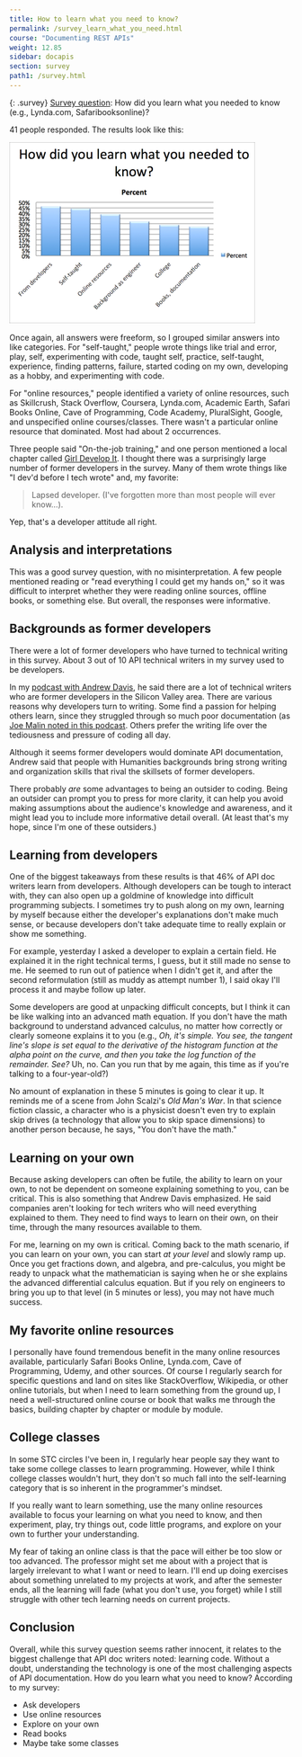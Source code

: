 ```yaml
---
title: How to learn what you need to know?
permalink: /survey_learn_what_you_need.html
course: "Documenting REST APIs"
weight: 12.85
sidebar: docapis
section: survey
path1: /survey.html
---
```


{: .survey}
[Survey question](survey_introduction): How did you learn what you needed to know (e.g., Lynda.com, Safaribooksonline)?

41 people responded. The results look like this:

![howlearn2](/images/howlearn2.png)

Once again, all answers were freeform, so I grouped similar answers into like categories. For "self-taught," people wrote things like trial and error, play, self, experimenting with code, taught self, practice, self-taught, experience, finding patterns, failure, started coding on my own, developing as a hobby, and experimenting with code.

For "online resources," people identified a variety of online resources, such as Skillcrush, Stack Overflow, Coursera, Lynda.com, Academic Earth, Safari Books Online, Cave of Programming, Code Academy, PluralSight, Google, and unspecified online courses/classes. There wasn't a particular online resource that dominated. Most had about 2 occurrences.

Three people said "On-the-job training," and one person mentioned a local chapter called [Girl Develop It](http://www.girldevelopit.com/). I thought there was a surprisingly large number of former developers in the survey. Many of them wrote things like "I dev'd before I tech wrote" and, my favorite:

> Lapsed developer. (I've forgotten more than most people will ever know…).

Yep, that's a developer attitude all right.

## Analysis and interpretations

This was a good survey question, with no misinterpretation. A few people mentioned reading or "read everything I could get my hands on," so it was difficult to interpret whether they were reading online sources, offline books, or something else. But overall, the responses were informative.

## Backgrounds as former developers

There were a lot of former developers who have turned to technical writing in this survey. About 3 out of 10 API technical writers in my survey used to be developers.

In my [podcast with Andrew Davis](http://idratherbewriting.com/2014/12/17/getting-a-job-in-api-documentation-podcast-with-andrew-davis/), he said there are a lot of technical writers who are former developers in the Silicon Valley area. There are various reasons why developers turn to writing. Some find a passion for helping others learn, since they struggled through so much poor documentation (as [Joe Malin noted in this podcast](http://idratherbewriting.com/2014/12/22/learning-how-developers-think-and-other-api-doc-insights-podcast-with-joe-malin/). Others prefer the writing life over the tediousness and pressure of coding all day.

Although it seems former developers would dominate API documentation, Andrew said that people with Humanities backgrounds bring strong writing and organization skills that rival the skillsets of former developers.

There probably _are_ some advantages to being an outsider to coding. Being an outsider can prompt you to press for more clarity, it can help you avoid making assumptions about the audience's knowledge and awareness, and it might lead you to include more informative detail overall. (At least that's my hope, since I'm one of these outsiders.)

## Learning from developers

One of the biggest takeaways from these results is that 46% of API doc writers learn from developers. Although developers can be tough to interact with, they can also open up a goldmine of knowledge into difficult programming subjects. I sometimes try to push along on my own, learning by myself because either the developer's explanations don't make much sense, or because developers don't take adequate time to really explain or show me something.

For example, yesterday I asked a developer to explain a certain field. He explained it in the right technical terms, I guess, but it still made no sense to me. He seemed to run out of patience when I didn't get it, and after the second reformulation (still as muddy as attempt number 1), I said okay I'll process it and maybe follow up later.

Some developers are good at unpacking difficult concepts, but I think it can be like walking into an advanced math equation. If you don't have the math background to understand advanced calculus, no matter how correctly or clearly someone explains it to you (e.g., _Oh, it's simple. You see, the tangent line's slope is set equal to the derivative of the histogram function at the alpha point on the curve, and then you take the log function of the remainder. See?_ Uh, no. Can you run that by me again, this time as if you're talking to a four-year-old?)

No amount of explanation in these 5 minutes is going to clear it up. It reminds me of a scene from John Scalzi's _Old Man's War_. In that science fiction classic, a character who is a physicist doesn't even try to explain skip drives (a technology that allow you to skip space dimensions) to another person because, he says, "You don't have the math."

## Learning on your own

Because asking developers can often be futile, the ability to learn on your own, to not be dependent on someone explaining something to you, can be critical. This is also something that Andrew Davis emphasized. He said companies aren't looking for tech writers who will need everything explained to them. They need to find ways to learn on their own, on their time, through the many resources available to them.

For me, learning on my own is critical. Coming back to the math scenario, if you can learn on your own, you can start _at your level_ and slowly ramp up. Once you get fractions down, and algebra, and pre-calculus, you might be ready to unpack what the mathematician is saying when he or she explains the advanced differential calculus equation. But if you rely on engineers to bring you up to that level (in 5 minutes or less), you may not have much success.

## My favorite online resources

I personally have found tremendous benefit in the many online resources available, particularly Safari Books Online, Lynda.com, Cave of Programming, Udemy, and other sources. Of course I regularly search for specific questions and land on sites like StackOverflow, Wikipedia, or other online tutorials, but when I need to learn something from the ground up, I need a well-structured online course or book that walks me through the basics, building chapter by chapter or module by module.

## College classes

In some STC circles I've been in, I regularly hear people say they want to take some college classes to learn programming. However, while I think college classes wouldn't hurt, they don't so much fall into the self-learning category that is so inherent in the programmer's mindset.

If you really want to learn something, use the many online resources available to focus your learning on what you need to know, and then experiment, play, try things out, code little programs, and explore on your own to further your understanding.

My fear of taking an online class is that the pace will either be too slow or too advanced. The professor might set me about with a project that is largely irrelevant to what I want or need to learn. I'll end up doing exercises about something unrelated to my projects at work, and after the semester ends, all the learning will fade (what you don't use, you forget) while I still struggle with other tech learning needs on current projects.

## Conclusion

Overall, while this survey question seems rather innocent, it relates to the biggest challenge that API doc writers noted: learning code. Without a doubt, understanding the technology is one of the most challenging aspects of API documentation. How do you learn what you need to know? According to my survey:  
- Ask developers  
- Use online resources  
- Explore on your own  
- Read books  
- Maybe take some classes
